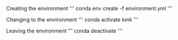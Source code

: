 Creating the environment
''' 
conda env create -f environment.yml
'''

Changing to the environment
'''
conda activate kmk
'''

Leaving the environment
'''
conda deactivate
'''
